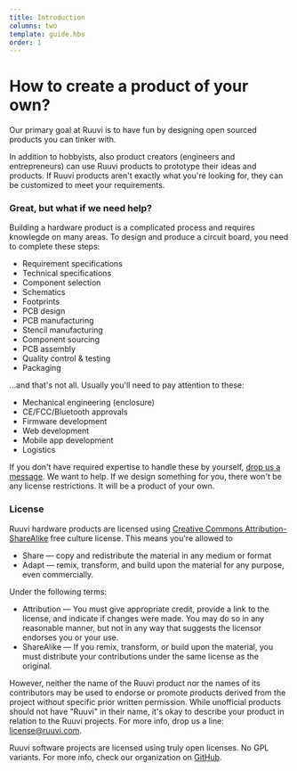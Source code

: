 ```yaml
---
title: Introduction
columns: two
template: guide.hbs
order: 1
---
```


# How to create a product of your own?

Our primary goal at Ruuvi is to have fun by designing open sourced products you can tinker with.

In addition to hobbyists, also product creators (engineers and entrepreneurs) can use Ruuvi products to prototype their ideas and products. If Ruuvi products aren't exactly what you're looking for, they can be customized to meet your requirements. 

### Great, but what if we need help?

Building a hardware product is a complicated process and requires knowlegde on many areas. To design and produce a circuit board, you need to complete these steps:

- Requirement specifications
- Technical specifications
- Component selection
- Schematics
- Footprints
- PCB design
- PCB manufacturing
- Stencil manufacturing
- Component sourcing
- PCB assembly
- Quality control & testing
- Packaging

...and that's not all. Usually you'll need to pay attention to these:

- Mechanical engineering (enclosure)
- CE/FCC/Bluetooth approvals
- Firmware development
- Web development
- Mobile app development
- Logistics

If you don't have required expertise to handle these by yourself, [drop us a message](mailto:info@ruuvi.com). We want to help. If we design something for you, there won't be any license restrictions. It will be a product of your own.

### License
Ruuvi hardware products are licensed using [Creative Commons Attribution-ShareAlike](http://creativecommons.org/licenses/by-sa/4.0/) free culture license. This means you're allowed to

- Share — copy and redistribute the material in any medium or format
- Adapt — remix, transform, and build upon the material
for any purpose, even commercially.

Under the following terms:

- Attribution — You must give appropriate credit, provide a link to the license, and indicate if changes were made. You may do so in any reasonable manner, but not in any way that suggests the licensor endorses you or your use.
- ShareAlike — If you remix, transform, or build upon the material, you must distribute your contributions under the same license as the original.

However, neither the name of the Ruuvi product nor the names of its contributors may be used to endorse or promote products derived from the project without specific prior written permission. While unofficial products should not have "Ruuvi" in their name, it's okay to describe your product in relation to the Ruuvi projects. For more info, drop us a line: [license@ruuvi.com](mailto:license@ruuvi.com).

Ruuvi software projects are licensed using truly open licenses. No GPL variants. For more info, check our organization on [GitHub](http://github.com/ruuvi).
